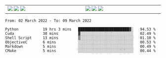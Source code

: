 <!-- ![Anurag's github stats](https://github-readme-stats.vercel.app/api?username=tfwang96&count_private=true&show_icons=true&bg_color=ffffff,a9a9a9,ff0000&text_color=ffffff&title_color=ffffff&icon_color=ffffff) -->


<table cellspacing="0" cellpadding="0" style="border-collapse: collapse; border: none;">
  <tbody>
  <tr style="border: none;">
    <td width="500px" style="border: none; vertical-align: top;">
      <img src="https://github.com/tfwang96/tfwang96/blob/main/header.svg">
      <img src="https://github.com/tfwang96/tfwang96/blob/main/repositories.svg">
<!--       <img src="https://github.com/tfwang96/tfwang96/blob/main/posts.svg"> -->
      <img src="https://github.com/tfwang96/tfwang96/blob/main/languages.svg">
<!--       <img src="https://github.com/tfwang96/tfwang96/blob/main/topics.svg"> -->
    </td>
    <td width="500px" style="border: none; vertical-align: top;">
       <img src="https://github.com/tfwang96/tfwang96/blob/main/followup.svg">
      <img src="https://github.com/tfwang96/tfwang96/blob/main/reactions.svg">
      <img src="https://github.com/tfwang96/tfwang96/blob/main/activity-community.svg">
<!--       <img src="https://github.com/tfwang96/tfwang96/blob/main/stackoverflow.svg"> -->
<!--       <img src="https://github.com/tfwang96/tfwang96/blob/main/achievements.svg"> -->
    </td>
  </tr>
  </tbody>
</table>

<!--START_SECTION:waka-->

```text
From: 02 March 2022 - To: 09 March 2022

Python           19 hrs 3 mins   ███████████████████████▓░   94.53 %
Cuda             30 mins         ▓░░░░░░░░░░░░░░░░░░░░░░░░   02.49 %
Shell Script     13 mins         ▒░░░░░░░░░░░░░░░░░░░░░░░░   01.10 %
ObjectiveC       6 mins          ░░░░░░░░░░░░░░░░░░░░░░░░░   00.53 %
Markdown         5 mins          ░░░░░░░░░░░░░░░░░░░░░░░░░   00.49 %
CMake            5 mins          ░░░░░░░░░░░░░░░░░░░░░░░░░   00.44 %
```

<!--END_SECTION:waka-->
